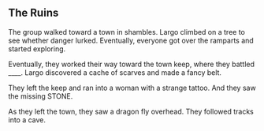 <!-- TITLE: Ruins -->
<!-- SUBTITLE: The Genesis of the Crew -->

## The Ruins
The group walked toward a town in shambles.  Largo climbed on a tree to see whether danger lurked.  Eventually, everyone got over the ramparts and started exploring.

Eventually, they worked their way toward the town keep, where they battled ____.  Largo discovered a cache of scarves and made a fancy belt.

They left the keep and ran into a woman with a strange tattoo.  And they saw the missing STONE.  

As they left the town, they saw a dragon fly overhead.  They followed tracks into a cave.